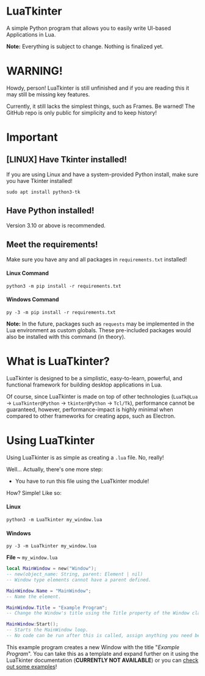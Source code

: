 # LuaTkinter
A simple Python program that allows you to easily write UI-based Applications in Lua.

**Note:** Everything is subject to change. Nothing is finalized yet.

# WARNING!
Howdy, person! LuaTkinter is still unfinished and if you are reading this it may still be missing key features.

Currently, it still lacks the simplest things, such as Frames. Be warned! The GitHub repo is only public for simplicity and to keep history!

# Important

## [LINUX] Have Tkinter installed!
If you are using Linux and have a system-provided Python install, make sure you have Tkinter installed!

```commandline
sudo apt install python3-tk
```

## Have Python installed!
Version 3.10 or above is recommended.

## Meet the requirements!
Make sure you have any and all packages in `requirements.txt` installed!

#### Linux Command
```commandline
python3 -m pip install -r requirements.txt
```
#### Windows Command
```commandline
py -3 -m pip install -r requirements.txt
```

**Note:** In the future, packages such as `requests` may be implemented in the Lua environment as custom globals. These pre-included packages would also be installed with this command (in theory).

# What is LuaTkinter?
LuaTkinter is designed to be a simplistic, easy-to-learn, powerful, and functional framework for building desktop applications in Lua.

Of course, since LuaTkinter is made on top of other technologies (`LuaTk@Lua` -> `LuaTkinter@Python` -> `tkinter@Python` -> `Tcl/Tk`), performance cannot be guaranteed, however, performance-impact is highly minimal when compared to other frameworks for creating apps, such as Electron.

# Using LuaTkinter
Using LuaTkinter is as simple as creating  a `.lua` file. No, really!

Well... Actually, there's one more step:
- You have to run this file using the LuaTkinter module!

How? Simple! Like so:
#### Linux
```commandline
python3 -m LuaTkinter my_window.lua
```
#### Windows
```commandline
py -3 -m LuaTkinter my_window.lua
```

**File \~** `my_window.lua`
```lua
local MainWindow = new("Window");
-- new(object_name: String, parent: Element | nil)
-- Window type elements cannot have a parent defined.

MainWindow.Name = "MainWindow";
-- Name the element.

MainWindow.Title = "Example Program";
-- Change the Window's title using the Title property of the Window class.

MainWindow:Start();
-- Starts the MainWindow loop.
-- No code can be run after this is called, assign anything you need before this!
```

This example program creates a new Window with the title "*Example Program*". You can take this as a template and expand further on it using the LuaTkinter documentation (**CURRENTLY NOT AVAILABLE**) or you can [check out some examples](https://github.com/ItsTato/LuaTkinter/tree/edge/Examples)!
